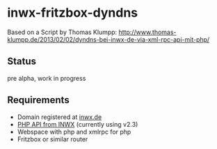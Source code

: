 inwx-fritzbox-dyndns
====================
Based on a Script by Thomas Klumpp: http://www.thomas-klumpp.de/2013/02/02/dyndns-bei-inwx-de-via-xml-rpc-api-mit-php/

Status
----
pre alpha, work in progress

Requirements
----
 - Domain registered at [inwx.de]
 - [PHP API from INWX][1] (currently using v2.3)
 - Webspace with php and xmlrpc for php
 - Fritzbox or similar router

[inwx.de]:http://inwx.de
[1]:https://www.inwx.de/en/offer/api
